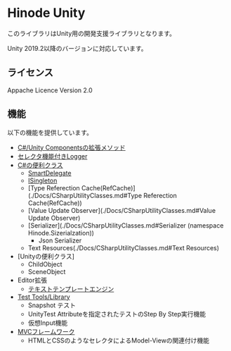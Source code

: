 ﻿# Hinode Unity

このライブラリはUnity用の開発支援ライブラリとなります。

Unity 2019.2以降のバージョンに対応しています。

## ライセンス

Appache Licence Version 2.0

## 機能

以下の機能を提供しています。

- [C#/Unity Componentsの拡張メソッド](./Docs/CSharpUnityExtensions.md)
- [セレクタ機能付きLogger](./Docs/Logger.md)
- [C#の便利クラス](./Docs/CSharpUtilityClasses.md)
    - [SmartDelegate](./Docs/CSharpUtilityClasses.md#SmartDelegate)
    - [ISingleton](./Docs/CSharpUtilityClasses.md#ISingleton)
    - [Type Referection Cache(RefCache)](./Docs/CSharpUtilityClasses.md#Type Referection Cache\(RefCache\))
    - [Value Update Observer](./Docs/CSharpUtilityClasses.md#Value Update Observer)
    - [Serializer](./Docs/CSharpUtilityClasses.md#Serializer \(namespace Hinode.Sizerialzation\))
        - Json Serializer
    - Text Resources(./Docs/CSharpUtilityClasses.md#Text Resources)
- [Unityの便利クラス]
    - ChildObject
    - SceneObject
- Editor拡張
    - [テキストテンプレートエンジン](./Docs/TextTemplateEngine.md)
- [Test Tools/Library](./Docs/TestToolsAndLibrary.md)
    - Snapshot テスト
    - UnityTest Attributeを指定されたテストのStep By Step実行機能
    - 仮想Input機能
- [MVCフレームワーク](./Docs/MVCFramework.md)
    - HTMLとCSSのようなセレクタによるModel-Viewの関連付け機能

